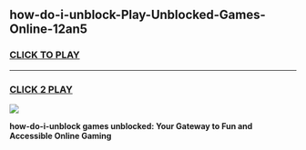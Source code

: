 
## how-do-i-unblock-Play-Unblocked-Games-Online-12an5
<h3>
<a href="https://premium76.site?title=how-do-i-unblock&ref=25A">CLICK TO PLAY</a></h3>
<hr>

<h3>
<a href="https://premium76.site?title=how-do-i-unblock&ref=25A">CLICK 2 PLAY</a>
  
</h3>

<a href="https://premium76.site?title=how-do-i-unblock&ref=25A"><img src="https://clearcache.store/games.png"></a>


**how-do-i-unblock games unblocked: Your Gateway to Fun and Accessible Online Gaming**
